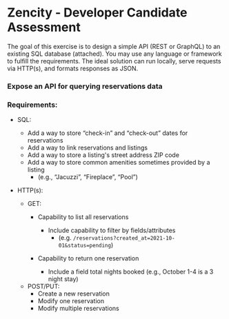 # Zencity - Developer Candidate Assessment

The goal of this exercise is to design a simple API (REST or GraphQL) to an existing SQL database (attached). You may use any language or framework to fulfill the requirements. The ideal solution can run locally, serve requests via HTTP(s), and formats responses as JSON.

### Expose an API for querying reservations data

### Requirements:

- SQL:
    - Add a way to store “check-in” and “check-out” dates for reservations
    - Add a way to link reservations and listings
    - Add a way to store a listing's street address ZIP code
    - Add a way to store common amenities sometimes provided by a listing
        - (e.g., “Jacuzzi”, “Fireplace”, “Pool”)
        
- HTTP(s):
    - GET:
        - Capability to list all reservations
            - Include capability to filter by fields/attributes
                - (e.g. `/reservations?created_at=2021-10-01&status=pending`)
        
        - Capability to return one reservation
            - Include a field total nights booked (e.g., October 1-4 is a 3 night stay)
    - POST/PUT:
        - Create a new reservation
        - Modify one reservation
        - Modify multiple reservations
